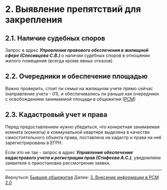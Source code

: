 


 
# 2. Выявление препятствий для закрепления
## 2.1. Наличие судебных споров
Запрос в адрес ***Управления правового обеспечения в жилищной сфере (Спесивцева С.В.)*** о наличии судебных споров в отношении жилого помещения (всегда кроме явных отказов)
## 2.2. Очередники и обеспечение площадью
Важно проверить, стоит ли семья на жилищном учете прямо сейчас (направление учета - 01), и обеспечивались ли раньше как очередники с освобождением занимаемой площади в общежитии  ([РСМ](webrsm.mlc.gov:5222))
## 2.3. Кадастровый учет и права
Перед предоставлением нужно убедиться, что конкретная занимаемая комната (комнаты) в коммунальной квартире выделена в качестве самостоятельного объекта права, поставлена на кадастр и права на неё зарегистрированы в ЕГРН.

Если это не так - запрос в адрес ***Управления обеспечения кадастрового  учета и регистрации прав (Стифеева А.С.)***, уведомляем заявителя о приостановке рассмотрения заявки.

___
Вернуться: [Бывшие общежития](Бывшие%20общежития.md)
Далее: [3. Внесение информации в РСМ 2.0](3.%20Внесение%20информации%20в%20РСМ%202.0.md)